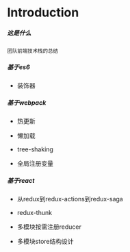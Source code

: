# Introduction

##### 这是什么

	团队前端技术栈的总结

##### 基于es6

- 装饰器

##### 基于webpack

- 热更新

- 懒加载

- tree-shaking

- 全局注册变量

##### 基于react

- 从redux到redux-actions到redux-saga

- redux-thunk

- 多模块按需注册reducer

- 多模块store结构设计




